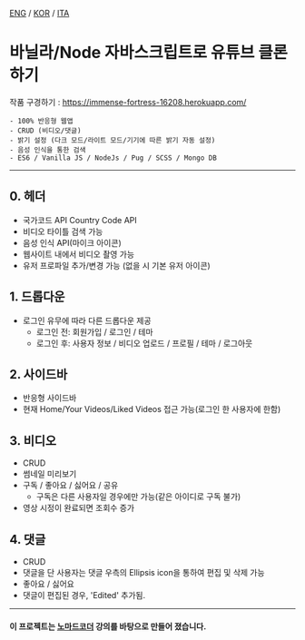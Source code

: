 [ENG](README.md) / [KOR](README.ko-KR.md) / [ITA](README.it-IT.md)

# 바닐라/Node 자바스크립트로 유튜브 클론하기

작품 구경하기 : https://immense-fortress-16208.herokuapp.com/

```
- 100% 반응형 웹앱
- CRUD (비디오/댓글)
- 밝기 설정 (다크 모드/라이트 모드/기기에 따른 밝기 자동 설정)
- 음성 인식을 통한 검색
- ES6 / Vanilla JS / NodeJs / Pug / SCSS / Mongo DB
```

---

## 0. 헤더

- 국가코드 API Country Code API
- 비디오 타이틀 검색 가능
- 음성 인식 API(마이크 아이콘)
- 웹사이트 내에서 비디오 촬영 가능
- 유저 프로파일 추가/변경 가능 (없을 시 기본 유저 아이콘)

## 1. 드롭다운

- 로그인 유무에 따라 다른 드롭다운 제공
  - 로그인 전: 회원가입 / 로그인 / 테마
  - 로그인 후: 사용자 정보 / 비디오 업로드 / 프로필 / 테마 / 로그아웃

## 2. 사이드바

- 반응형 사이드바
- 현재 Home/Your Videos/Liked Videos 접근 가능(로그인 한 사용자에 한함)

## 3. 비디오

- CRUD
- 썸네일 미리보기
- 구독 / 좋아요 / 싫어요 / 공유
  - 구독은 다른 사용자일 경우에만 가능(같은 아이디로 구독 불가)
- 영상 시정이 완료되면 조회수 증가

## 4. 댓글

- CRUD
- 댓글을 단 사용자는 댓글 우측의 Ellipsis icon을 통하여 편집 및 삭제 가능
- 좋아요 / 싫어요
- 댓글이 편집된 경우, 'Edited' 추가됨.

---

#### 이 프로젝트는 [노마드코더](http://www.nomadcoders.co) 강의를 바탕으로 만들어 졌습니다.
